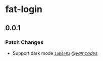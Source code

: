 # fat-login

## 0.0.1

### Patch Changes

- Support dark mode _[`1ab4e83`](https://github.com/yamcodes/firebase-auth-test/commit/1ab4e8374b30cd03831d590d4bed0bd640fc8260) [@yamcodes](https://github.com/yamcodes)_
